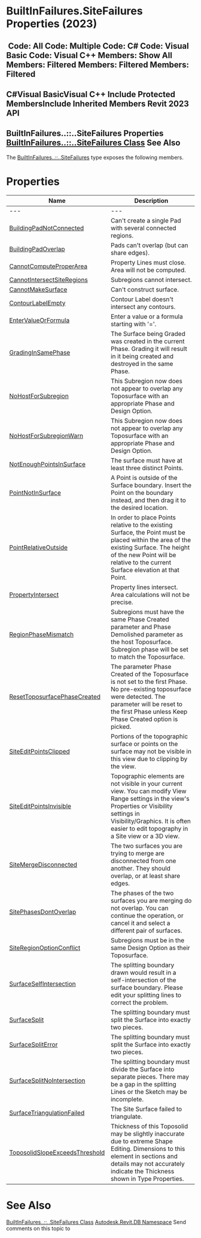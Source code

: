 # BuiltInFailures.SiteFailures Properties (2023)

﻿
 Code: All Code: Multiple Code: C# Code: Visual Basic Code: Visual C++  Members: Show All Members: Filtered Members: Filtered Members: Filtered   
---  
C#Visual BasicVisual C++
Include Protected MembersInclude Inherited Members
Revit 2023 API  
---  
BuiltInFailures..::..SiteFailures Properties  
[BuiltInFailures..::..SiteFailures Class](7ab66d74-f1ab-17f6-9ecf-e51b3d5326bf.md "BuiltInFailures.SiteFailures Class") See Also  
---  
The [BuiltInFailures..::..SiteFailures](7ab66d74-f1ab-17f6-9ecf-e51b3d5326bf.md "BuiltInFailures.SiteFailures Class") type exposes the following members.
# Properties
| Name | Description |
| --- | --- |
| --- | --- | --- |
| [BuildingPadNotConnected](3e290a46-d42a-be59-f645-9dcc499fecc3.md "BuildingPadNotConnected Property") | Can't create a single Pad with several connected regions. |
| [BuildingPadOverlap](aae9c5dd-448c-33b1-6109-3ffc289b5ac2.md "BuildingPadOverlap Property") | Pads can't overlap (but can share edges). |
| [CannotComputeProperArea](fa1bcbff-4c9d-50f5-08bc-e00b6a0ddbed.md "CannotComputeProperArea Property") | Property Lines must close. Area will not be computed. |
| [CannotIntersectSiteRegions](686f10cc-c058-8ca0-ed8f-7ed3fb76bff5.md "CannotIntersectSiteRegions Property") | Subregions cannot intersect. |
| [CannotMakeSurface](a9936d4c-fba4-1704-de45-09c9d6901f61.md "CannotMakeSurface Property") | Can't construct surface. |
| [ContourLabelEmpty](715cc841-0d3d-408d-c00c-25d51a46f312.md "ContourLabelEmpty Property") | Contour Label doesn't intersect any contours. |
| [EnterValueOrFormula](28c77b4b-4eff-8002-c17e-36e6612af330.md "EnterValueOrFormula Property") | Enter a value or a formula starting with '='. |
| [GradingInSamePhase](876f8db3-782b-9b06-cfd0-df07e3894179.md "GradingInSamePhase Property") | The Surface being Graded was created in the current Phase. Grading it will result in it being created and destroyed in the same Phase. |
| [NoHostForSubregion](6ac26086-fe9c-8f4d-6bde-e7b8e2f4b567.md "NoHostForSubregion Property") | This Subregion now does not appear to overlap any Toposurface with an appropriate Phase and Design Option. |
| [NoHostForSubregionWarn](83588d15-303f-997d-20ac-268d60fdfdb0.md "NoHostForSubregionWarn Property") | This Subregion now does not appear to overlap any Toposurface with an appropriate Phase and Design Option. |
| [NotEnoughPointsInSurface](5c1fd73a-5d75-e003-200a-5378e55512ca.md "NotEnoughPointsInSurface Property") | The surface must have at least three distinct Points. |
| [PointNotInSurface](4cd3afed-6d17-18bd-7a39-1f324002ccae.md "PointNotInSurface Property") | A Point is outside of the Surface boundary. Insert the Point on the boundary instead, and then drag it to the desired location. |
| [PointRelativeOutside](63d85894-0e5d-11b0-7cda-b570b7e447e6.md "PointRelativeOutside Property") | In order to place Points relative to the existing Surface, the Point must be placed within the area of the existing Surface. The height of the new Point will be relative to the current Surface elevation at that Point. |
| [PropertyIntersect](5db506ae-4a4c-a4a6-02da-57b6704a7bca.md "PropertyIntersect Property") | Property lines intersect. Area calculations will not be precise. |
| [RegionPhaseMismatch](fed90ae9-3f3b-58fd-a956-fa2f0349be63.md "RegionPhaseMismatch Property") | Subregions must have the same Phase Created parameter and Phase Demolished parameter as the host Toposurface. Subregion phase will be set to match the Toposurface. |
| [ResetToposurfacePhaseCreated](3a6aa337-4f25-30d9-e35f-7ed6c96e17d0.md "ResetToposurfacePhaseCreated Property") | The parameter Phase Created of the Toposurface is not set to the first Phase. No pre-existing toposurface were detected. The parameter will be reset to the first Phase unless Keep Phase Created option is picked. |
| [SiteEditPointsClipped](33ad4b6d-3b3f-53dc-82ee-87491bc91d8e.md "SiteEditPointsClipped Property") | Portions of the topographic surface or points on the surface may not be visible in this view due to clipping by the view. |
| [SiteEditPointsInvisible](97888ae2-1bb3-0718-8e9d-2416f4daade8.md "SiteEditPointsInvisible Property") | Topographic elements are not visible in your current view. You can modify View Range settings in the view's Properties or Visibility settings in Visibility/Graphics. It is often easier to edit topography in a Site view or a 3D view. |
| [SiteMergeDisconnected](e3c2aff7-ff06-91fb-86fb-80a5b50c8442.md "SiteMergeDisconnected Property") | The two surfaces you are trying to merge are disconnected from one another. They should overlap, or at least share edges. |
| [SitePhasesDontOverlap](e6ae6920-d59d-cdce-a373-5cdbdcf8f99d.md "SitePhasesDontOverlap Property") | The phases of the two surfaces you are merging do not overlap. You can continue the operation, or cancel it and select a different pair of surfaces. |
| [SiteRegionOptionConflict](7d06684d-c3fe-5266-63b6-bd83da0c82ce.md "SiteRegionOptionConflict Property") | Subregions must be in the same Design Option as their Toposurface. |
| [SurfaceSelfIntersection](dd9d049f-8c2a-8f12-db05-ebec0a50a9fb.md "SurfaceSelfIntersection Property") | The splitting boundary drawn would result in a self-intersection of the surface boundary. Please edit your splitting lines to correct the problem. |
| [SurfaceSplit](04070324-7a37-2dde-0a6c-aded0ca79524.md "SurfaceSplit Property") | The splitting boundary must split the Surface into exactly two pieces. |
| [SurfaceSplitError](81981017-4676-9e99-dfde-7f8eee0c573a.md "SurfaceSplitError Property") | The splitting boundary must split the Surface into exactly two pieces. |
| [SurfaceSplitNoIntersection](6ec0630c-b023-82d0-69c7-0bf869911d04.md "SurfaceSplitNoIntersection Property") | The splitting boundary must divide the Surface into separate pieces. There may be a gap in the splitting Lines or the Sketch may be incomplete. |
| [SurfaceTriangulationFailed](5cd014e3-447e-c847-98f0-5b177e65efca.md "SurfaceTriangulationFailed Property") | The Site Surface failed to triangulate. |
| [ToposolidSlopeExceedsThreshold](0109bb6f-5cae-c271-989d-54be8b081669.md "ToposolidSlopeExceedsThreshold Property") | Thickness of this Toposolid may be slightly inaccurate due to extreme Shape Editing. Dimensions to this element in sections and details may not accurately indicate the Thickness shown in Type Properties. |

# See Also
[BuiltInFailures..::..SiteFailures Class](7ab66d74-f1ab-17f6-9ecf-e51b3d5326bf.md "BuiltInFailures.SiteFailures Class")
[Autodesk.Revit.DB Namespace](87546ba7-461b-c646-cbb1-2cb8f5bff8b2.md "Autodesk.Revit.DB Namespace")
Send comments on this topic to 
